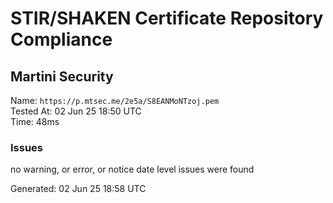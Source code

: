 # STIR/SHAKEN Certificate Repository Compliance

## Martini Security

Name: `https://p.mtsec.me/2e5a/S8EANMoNTzoj.pem`\
Tested At: 02 Jun 25 18:50 UTC\
Time: 48ms

### Issues

no warning, or error, or notice date level issues were found

Generated: 02 Jun 25 18:58 UTC